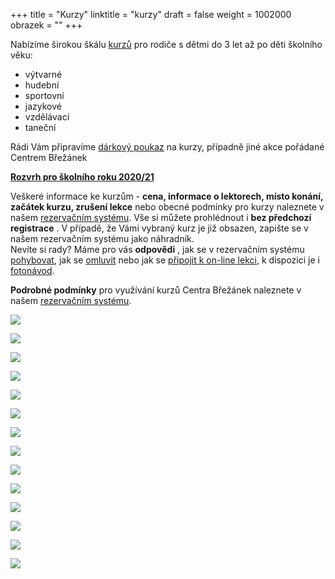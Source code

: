 +++
title = "Kurzy"
linktitle = "kurzy"
draft = false
weight = 1002000
obrazek = ""
+++

Nabízíme širokou škálu [kurzů](https://brezanek.webooker.eu/Courses?semesterID=10483) pro rodiče s dětmi do 3 let až po děti školního věku:

* výtvarné
* hudební
* sportovní
* jazykové
* vzdělávací
* taneční

Rádi Vám připravíme [dárkový poukaz](https://brezanek.webooker.eu/Courses?semesterID=10633) na kurzy, případně jiné akce pořádané Centrem Břežánek

**[Rozvrh pro školního roku 2020/21](/assets/media-o-nas/rozvrh_09-20.pdf)**

Veškeré informace ke kurzům - **cena, informace o lektorech, místo konání, začátek kurzu, zrušení lekce** nebo obecné podmínky pro kurzy naleznete v našem [rezervačním systému](https://brezanek.webooker.eu/). Vše si můžete prohlédnout i **bez předchozí registrace** . V případě, že Vámi vybraný kurz je již obsazen, zapište se v našem rezervačním systému jako náhradník.  
Nevíte si rady? Máme pro vás **odpovědi** , jak se v rezervačním systému [pohybovat](https://brezanek.webooker.eu/HtmlContent?contentType=1), jak se [omluvit](https://webooker.freshdesk.com/support/solutions/articles/19000065943-omluvy-a-n%C3%A1hrady-ze-strany-klienta-verze-pro-pc) nebo jak se [připojit k on-line lekci](</assets/media-o-nas/online lekce návod.pdf>), k dispozici je i [fotonávod](</assets/media-o-nas/online lekce návod1.pdf>).  

**Podrobné podmínky** pro využívání kurzů Centra Břežánek naleznete v našem [rezervačním systému](https://brezanek.webooker.eu/HtmlContent?contentType=2).

![](/assets/media/2020_2021_Provoz_ve_školním_roce_CB_Vigvam.jpg)

![](/assets/media/2020_příprava%20na%20porod_VGV.jpg)

![](/assets/media/2020_21_parkour_CB.jpg)

![](/assets/media/2020_2021_Shrnutí%20kurzů_CB.jpg)

![](/assets/media/2020_21_robotika_CB.jpg)  

![](/assets/media/2020_21_balerína_CB.jpg)

![](/assets/media/2020_21_duháček_CB.jpg)

![](/assets/media/2020_21_korálky%20a%20kreativita_CB.jpg)

![](/assets/media/2021_breakdance_CB.jpg)

![](/assets/media/2021_joga%20děti-teens_CB.jpg)

![](/assets/media/2020_21_sportovky_CB.jpg)

![](/assets/media/2020_21_karate_CB.jpg)

![](/assets/media/2020_21_zdravonožka_CB(1).jpg)

![](/assets/media/TZ_webooker.jpg)
